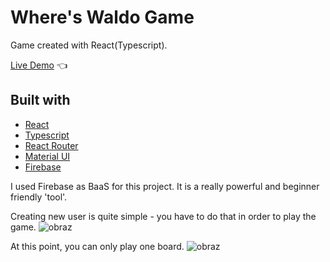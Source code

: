 # Where's Waldo Game

Game created with React(Typescript).

[Live Demo](https://ren0xx.github.io/Where-is-Waldo/) :point_left:

## Built with

-   [React](https://reactjs.org/)
-   [Typescript](https://www.typescriptlang.org/)
-   [React Router](https://reactrouter.com/)
-   [Material UI](https://mui.com/)
-   [Firebase](https://firebase.google.com/)

I used Firebase as BaaS for this project. It is a really powerful and beginner friendly 'tool'.

Creating new user is quite simple - you have to do that in order to play the game.
![obraz](https://user-images.githubusercontent.com/74071928/203097475-0243db0e-fb26-4006-9d36-711b97c9ef64.png)

At this point, you can only play one board.
![obraz](https://user-images.githubusercontent.com/74071928/203097039-0d3e201f-b4d2-4e56-9655-bb4db23bafc4.png)

